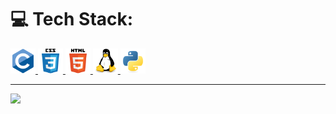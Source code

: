 # 💻 Tech Stack:
<p align="left"> <a href="https://www.cprogramming.com/" target="_blank" rel="noreferrer"> <img src="https://raw.githubusercontent.com/devicons/devicon/master/icons/c/c-original.svg" alt="c" width="40" height="40"/> </a> <a href="https://www.w3schools.com/css/" target="_blank" rel="noreferrer"> <img src="https://raw.githubusercontent.com/devicons/devicon/master/icons/css3/css3-original-wordmark.svg" alt="css3" width="40" height="40"/> </a> <a href="https://www.w3.org/html/" target="_blank" rel="noreferrer"> <img src="https://raw.githubusercontent.com/devicons/devicon/master/icons/html5/html5-original-wordmark.svg" alt="html5" width="40" height="40"/> </a> <a href="https://www.linux.org/" target="_blank" rel="noreferrer"> <img src="https://raw.githubusercontent.com/devicons/devicon/master/icons/linux/linux-original.svg" alt="linux" width="40" height="40"/> </a> <a href="https://www.python.org" target="_blank" rel="noreferrer"> <img src="https://raw.githubusercontent.com/devicons/devicon/master/icons/python/python-original.svg" alt="python" width="40" height="40"/> </a> </p>

<!-- # 📊 GitHub Stats:
![](https://github-readme-stats.vercel.app/api?username=Emootulgaa&theme=dark&hide_border=false&include_all_commits=false&count_private=false)<br/>
![](https://github-readme-streak-stats.herokuapp.com/?user=Emootulgaa&theme=dark&hide_border=false)<br/>
![](https://github-readme-stats.vercel.app/api/top-langs/?username=Emootulgaa&theme=dark&hide_border=false&include_all_commits=false&count_private=false&layout=compact) -->
---
[![](https://visitcount.itsvg.in/api?id=Emootulgaa&icon=2000&color=0)](https://visitcount.itsvg.in)

<!-- Proudly created with GPRM ( https://gprm.itsvg.in ) -->
